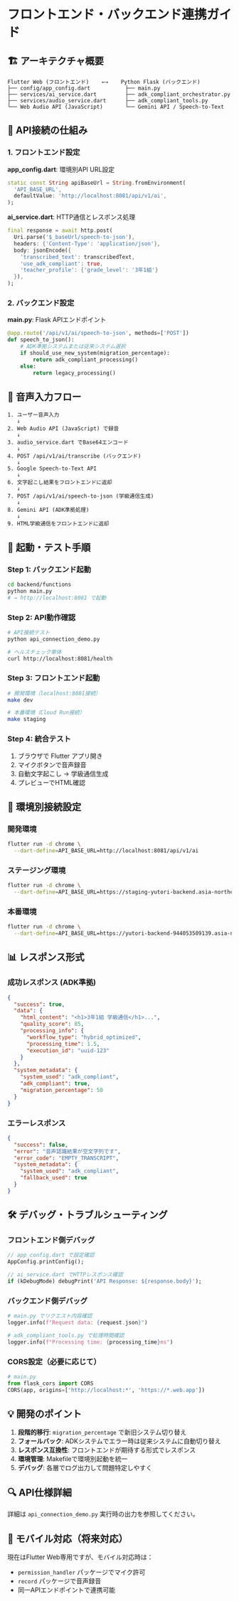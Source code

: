 # フロントエンド・バックエンド連携ガイド

## 🏗️ アーキテクチャ概要

```
Flutter Web (フロントエンド)    ←→    Python Flask (バックエンド)
├── config/app_config.dart           ├── main.py
├── services/ai_service.dart         ├── adk_compliant_orchestrator.py
├── services/audio_service.dart      ├── adk_compliant_tools.py
└── Web Audio API (JavaScript)       └── Gemini API / Speech-to-Text
```

## 🔌 API接続の仕組み

### 1. フロントエンド設定

**app_config.dart**: 環境別API URL設定
```dart
static const String apiBaseUrl = String.fromEnvironment(
  'API_BASE_URL',
  defaultValue: 'http://localhost:8081/api/v1/ai',
);
```

**ai_service.dart**: HTTP通信とレスポンス処理
```dart
final response = await http.post(
  Uri.parse('$_baseUrl/speech-to-json'),
  headers: {'Content-Type': 'application/json'},
  body: jsonEncode({
    'transcribed_text': transcribedText,
    'use_adk_compliant': true,
    'teacher_profile': {'grade_level': '3年1組'}
  }),
);
```

### 2. バックエンド設定

**main.py**: Flask APIエンドポイント
```python
@app.route('/api/v1/ai/speech-to-json', methods=['POST'])
def speech_to_json():
    # ADK準拠システムまたは従来システム選択
    if should_use_new_system(migration_percentage):
        return adk_compliant_processing()
    else:
        return legacy_processing()
```

## 🎤 音声入力フロー

```
1. ユーザー音声入力
   ↓
2. Web Audio API (JavaScript) で録音
   ↓  
3. audio_service.dart でBase64エンコード
   ↓
4. POST /api/v1/ai/transcribe (バックエンド)
   ↓
5. Google Speech-to-Text API
   ↓
6. 文字起こし結果をフロントエンドに返却
   ↓
7. POST /api/v1/ai/speech-to-json (学級通信生成)
   ↓
8. Gemini API (ADK準拠処理)
   ↓
9. HTML学級通信をフロントエンドに返却
```

## 🚀 起動・テスト手順

### Step 1: バックエンド起動
```bash
cd backend/functions
python main.py
# → http://localhost:8081 で起動
```

### Step 2: API動作確認
```bash
# API接続テスト
python api_connection_demo.py

# ヘルスチェック単体
curl http://localhost:8081/health
```

### Step 3: フロントエンド起動
```bash
# 開発環境（localhost:8081接続）
make dev

# 本番環境（Cloud Run接続）
make staging
```

### Step 4: 統合テスト
1. ブラウザで Flutter アプリ開き
2. マイクボタンで音声録音
3. 自動文字起こし → 学級通信生成
4. プレビューでHTML確認

## 🔄 環境別接続設定

### 開発環境
```bash
flutter run -d chrome \
  --dart-define=API_BASE_URL=http://localhost:8081/api/v1/ai
```

### ステージング環境
```bash
flutter run -d chrome \
  --dart-define=API_BASE_URL=https://staging-yutori-backend.asia-northeast1.run.app/api/v1/ai
```

### 本番環境
```bash
flutter run -d chrome \
  --dart-define=API_BASE_URL=https://yutori-backend-944053509139.asia-northeast1.run.app/api/v1/ai
```

## 📊 レスポンス形式

### 成功レスポンス (ADK準拠)
```json
{
  "success": true,
  "data": {
    "html_content": "<h1>3年1組 学級通信</h1>...",
    "quality_score": 85,
    "processing_info": {
      "workflow_type": "hybrid_optimized",
      "processing_time": 1.5,
      "execution_id": "uuid-123"
    }
  },
  "system_metadata": {
    "system_used": "adk_compliant",
    "adk_compliant": true,
    "migration_percentage": 50
  }
}
```

### エラーレスポンス
```json
{
  "success": false,
  "error": "音声認識結果が空文字列です",
  "error_code": "EMPTY_TRANSCRIPT",
  "system_metadata": {
    "system_used": "adk_compliant",
    "fallback_used": true
  }
}
```

## 🛠️ デバッグ・トラブルシューティング

### フロントエンド側デバッグ
```dart
// app_config.dart で設定確認
AppConfig.printConfig();

// ai_service.dart でHTTPレスポンス確認
if (kDebugMode) debugPrint('API Response: ${response.body}');
```

### バックエンド側デバッグ
```python
# main.py でリクエスト内容確認
logger.info(f"Request data: {request.json}")

# adk_compliant_tools.py で処理時間確認
logger.info(f"Processing time: {processing_time}ms")
```

### CORS設定（必要に応じて）
```python
# main.py
from flask_cors import CORS
CORS(app, origins=['http://localhost:*', 'https://*.web.app'])
```

## 💡 開発のポイント

1. **段階的移行**: `migration_percentage` で新旧システム切り替え
2. **フォールバック**: ADKシステムでエラー時は従来システムに自動切り替え
3. **レスポンス互換性**: フロントエンドが期待する形式でレスポンス
4. **環境管理**: Makefileで環境別起動を統一
5. **デバッグ**: 各層でログ出力して問題特定しやすく

## 🔍 API仕様詳細

詳細は `api_connection_demo.py` 実行時の出力を参照してください。

## 📱 モバイル対応（将来対応）

現在はFlutter Web専用ですが、モバイル対応時は：
- `permission_handler` パッケージでマイク許可
- `record` パッケージで音声録音
- 同一APIエンドポイントで連携可能